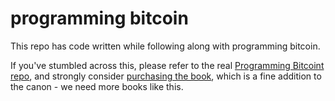 # programming bitcoin

This repo has code written while following along with programming bitcoin.

If you've stumbled across this, please refer to the real [Programming Bitcoint repo](https://github.com/jimmysong/programmingbitcoin/tree/master), and strongly consider [purchasing the book](https://www.amazon.com/gp/product/1492031496/ref=as_li_tl?ie=UTF8&camp=1789&creative=9325&creativeASIN=1492031496&linkCode=as2&tag=jimmysong-20&linkId=4370ea37a361e0ca61b1fafc73507869), which is a fine addition to the canon - we need more books like this.
